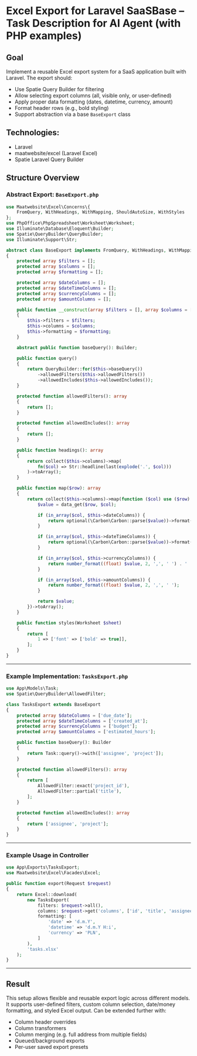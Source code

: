 # Excel Export for Laravel SaaSBase – Task Description for AI Agent (with PHP examples)

## Goal
Implement a reusable Excel export system for a SaaS application built with Laravel. The export should:
- Use Spatie Query Builder for filtering
- Allow selecting export columns (all, visible only, or user-defined)
- Apply proper data formatting (dates, datetime, currency, amount)
- Format header rows (e.g., bold styling)
- Support abstraction via a base `BaseExport` class

## Technologies:
- Laravel
- maatwebsite/excel (Laravel Excel)
- Spatie Laravel Query Builder

## Structure Overview

### Abstract Export: `BaseExport.php`

```php
use Maatwebsite\Excel\Concerns\{
    FromQuery, WithHeadings, WithMapping, ShouldAutoSize, WithStyles
};
use PhpOffice\PhpSpreadsheet\Worksheet\Worksheet;
use Illuminate\Database\Eloquent\Builder;
use Spatie\QueryBuilder\QueryBuilder;
use Illuminate\Support\Str;

abstract class BaseExport implements FromQuery, WithHeadings, WithMapping, ShouldAutoSize, WithStyles
{
    protected array $filters = [];
    protected array $columns = [];
    protected array $formatting = [];

    protected array $dateColumns = [];
    protected array $dateTimeColumns = [];
    protected array $currencyColumns = [];
    protected array $amountColumns = [];

    public function __construct(array $filters = [], array $columns = [], array $formatting = [])
    {
        $this->filters = $filters;
        $this->columns = $columns;
        $this->formatting = $formatting;
    }

    abstract public function baseQuery(): Builder;

    public function query()
    {
        return QueryBuilder::for($this->baseQuery())
            ->allowedFilters($this->allowedFilters())
            ->allowedIncludes($this->allowedIncludes());
    }

    protected function allowedFilters(): array
    {
        return [];
    }

    protected function allowedIncludes(): array
    {
        return [];
    }

    public function headings(): array
    {
        return collect($this->columns)->map(
            fn($col) => Str::headline(last(explode('.', $col)))
        )->toArray();
    }

    public function map($row): array
    {
        return collect($this->columns)->map(function ($col) use ($row) {
            $value = data_get($row, $col);

            if (in_array($col, $this->dateColumns)) {
                return optional(\Carbon\Carbon::parse($value))->format($this->formatting['date'] ?? 'Y-m-d');
            }

            if (in_array($col, $this->dateTimeColumns)) {
                return optional(\Carbon\Carbon::parse($value))->format($this->formatting['datetime'] ?? 'Y-m-d H:i');
            }

            if (in_array($col, $this->currencyColumns)) {
                return number_format((float) $value, 2, ',', ' ') . ' ' . ($this->formatting['currency'] ?? 'PLN');
            }

            if (in_array($col, $this->amountColumns)) {
                return number_format((float) $value, 2, ',', ' ');
            }

            return $value;
        })->toArray();
    }

    public function styles(Worksheet $sheet)
    {
        return [
            1 => ['font' => ['bold' => true]],
        ];
    }
}
```

---

### Example Implementation: `TasksExport.php`

```php
use App\Models\Task;
use Spatie\QueryBuilder\AllowedFilter;

class TasksExport extends BaseExport
{
    protected array $dateColumns = ['due_date'];
    protected array $dateTimeColumns = ['created_at'];
    protected array $currencyColumns = ['budget'];
    protected array $amountColumns = ['estimated_hours'];

    public function baseQuery(): Builder
    {
        return Task::query()->with(['assignee', 'project']);
    }

    protected function allowedFilters(): array
    {
        return [
            AllowedFilter::exact('project_id'),
            AllowedFilter::partial('title'),
        ];
    }

    protected function allowedIncludes(): array
    {
        return ['assignee', 'project'];
    }
}
```

---

### Example Usage in Controller

```php
use App\Exports\TasksExport;
use Maatwebsite\Excel\Facades\Excel;

public function export(Request $request)
{
    return Excel::download(
        new TasksExport(
            filters: $request->all(),
            columns: $request->get('columns', ['id', 'title', 'assignee.name', 'due_date', 'budget', 'estimated_hours', 'created_at']),
            formatting: [
                'date' => 'd.m.Y',
                'datetime' => 'd.m.Y H:i',
                'currency' => 'PLN',
            ]
        ),
        'tasks.xlsx'
    );
}
```

---

## Result
This setup allows flexible and reusable export logic across different models. It supports user-defined filters, custom column selection, date/money formatting, and styled Excel output. Can be extended further with:
- Column header overrides
- Column transformers
- Column merging (e.g. full address from multiple fields)
- Queued/background exports
- Per-user saved export presets